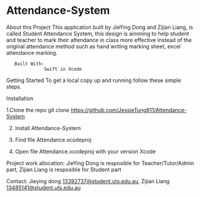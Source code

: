 # Attendance-System

About this Project 
            This application built by JieYing Dong and Zijian Liang, 
            is called Student Attendance System, this design is aimming 
            to help student and teacher to mark their attendance in class
            more effective instead of the original attendance method such as 
            hand writing marking sheet, excel attendance marking.


       Built With:
                  Swift in Xcode
  
Getting Started
                    To get a local copy up and running follow these simple steps.
          
Installation

1.Clone the repo
          git clone   https://github.com/JessieTung911/Attendance-System
          
2. Install Attendance-System

3. Find file Attendance.xcodeproj

4. Open file Attendance.xcodeproj with your version Xcode

Project work allocation:
        JieYing Dong is resposible for Teacher/Tutor/Admin part, Zijian Liang is resposible for Student part

Contact: 
        Jieying dong 13392737@student.uts.edu.au, Zijian Liang 13485141@student.uts.edu.au
